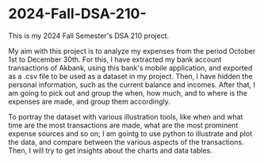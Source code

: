 # 2024-Fall-DSA-210-

This is my 2024 Fall Semester's DSA 210 project. 

My aim with this project is to analyze my expenses from the period October 1st to December 30th. For this, I have extracted my bank account transactions of Akbank, using this bank's mobile application, and exported as a .csv file to be used as a dataset in my project. Then, I have hidden the personal information, such as the current balance and incomes. After that, I am going to pick out and group the when, how much, and to where is the expenses are made, and group them accordingly.

To portray the dataset with various illustration tools, like when and what time are the most transactions are made, what are the most prominent expense sources and so on; I am gointg to use python to illustrate and plot the data, and compare between the various aspects of the transactions. Then, I will try to get insights about the charts and data tables.
